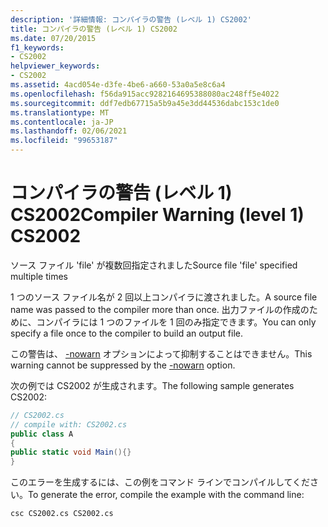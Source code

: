 ```yaml
---
description: '詳細情報: コンパイラの警告 (レベル 1) CS2002'
title: コンパイラの警告 (レベル 1) CS2002
ms.date: 07/20/2015
f1_keywords:
- CS2002
helpviewer_keywords:
- CS2002
ms.assetid: 4acd054e-d3fe-4be6-a660-53a0a5e8c6a4
ms.openlocfilehash: f56da915acc9282164695388080ac248ff5e4022
ms.sourcegitcommit: ddf7edb67715a5b9a45e3dd44536dabc153c1de0
ms.translationtype: MT
ms.contentlocale: ja-JP
ms.lasthandoff: 02/06/2021
ms.locfileid: "99653187"
---
```

# <a name="compiler-warning-level-1-cs2002"></a><span data-ttu-id="9fecd-103">コンパイラの警告 (レベル 1) CS2002</span><span class="sxs-lookup"><span data-stu-id="9fecd-103">Compiler Warning (level 1) CS2002</span></span>

<span data-ttu-id="9fecd-104">ソース ファイル 'file' が複数回指定されました</span><span class="sxs-lookup"><span data-stu-id="9fecd-104">Source file 'file' specified multiple times</span></span>  
  
 <span data-ttu-id="9fecd-105">1 つのソース ファイル名が 2 回以上コンパイラに渡されました。</span><span class="sxs-lookup"><span data-stu-id="9fecd-105">A source file name was passed to the compiler more than once.</span></span> <span data-ttu-id="9fecd-106">出力ファイルの作成のために、コンパイラには 1 つのファイルを 1 回のみ指定できます。</span><span class="sxs-lookup"><span data-stu-id="9fecd-106">You can only specify a file once to the compiler to build an output file.</span></span>  
  
 <span data-ttu-id="9fecd-107">この警告は、 [-nowarn](../language-reference/compiler-options/nowarn-compiler-option.md) オプションによって抑制することはできません。</span><span class="sxs-lookup"><span data-stu-id="9fecd-107">This warning cannot be suppressed by the [-nowarn](../language-reference/compiler-options/nowarn-compiler-option.md) option.</span></span>  
  
 <span data-ttu-id="9fecd-108">次の例では CS2002 が生成されます。</span><span class="sxs-lookup"><span data-stu-id="9fecd-108">The following sample generates CS2002:</span></span>  
  
```csharp  
// CS2002.cs  
// compile with: CS2002.cs  
public class A  
{  
public static void Main(){}  
}  
```  
  
 <span data-ttu-id="9fecd-109">このエラーを生成するには、この例をコマンド ラインでコンパイルしてください。</span><span class="sxs-lookup"><span data-stu-id="9fecd-109">To generate the error, compile the example with the command line:</span></span>  
  
```console  
csc CS2002.cs CS2002.cs  
```
